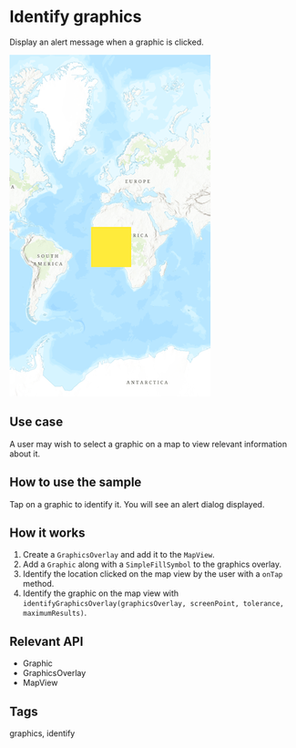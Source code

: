 # Identify graphics

Display an alert message when a graphic is clicked.

![Image of identify graphics](identify_graphics.png)

## Use case

A user may wish to select a graphic on a map to view relevant information about it.

## How to use the sample

Tap on a graphic to identify it. You will see an alert dialog displayed.

## How it works

1. Create a `GraphicsOverlay` and add it to the `MapView`.
2. Add a `Graphic` along with a `SimpleFillSymbol` to the graphics overlay.
3. Identify the location clicked on the map view by the user with a `onTap` method.
4. Identify the graphic on the map view with `identifyGraphicsOverlay(graphicsOverlay, screenPoint, tolerance, maximumResults)`.

## Relevant API

* Graphic
* GraphicsOverlay
* MapView

## Tags

graphics, identify
